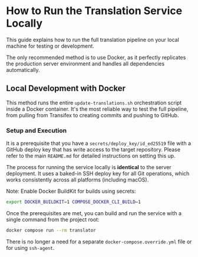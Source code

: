 # How to Run the Translation Service Locally

This guide explains how to run the full translation pipeline on your local machine for testing or development.

The only recommended method is to use Docker, as it perfectly replicates the production server environment and handles all dependencies automatically.

## Local Development with Docker

This method runs the entire `update-translations.sh` orchestration script inside a Docker container. It's the most reliable way to test the full pipeline, from pulling from Transifex to creating commits and pushing to GitHub.

### Setup and Execution

It is a prerequisite that you have a `secrets/deploy_key/id_ed25519` file with a GitHub deploy key that has write access to the target repository. Please refer to the main `README.md` for detailed instructions on setting this up.

The process for running the service locally is **identical** to the server deployment. It uses a baked-in SSH deploy key for all Git operations, which works consistently across all platforms (including macOS).

Note: Enable Docker BuildKit for builds using secrets:
```bash
export DOCKER_BUILDKIT=1 COMPOSE_DOCKER_CLI_BUILD=1
```

Once the prerequisites are met, you can build and run the service with a single command from the project root:
```bash
docker compose run --rm translator
```

There is no longer a need for a separate `docker-compose.override.yml` file or for using `ssh-agent`.